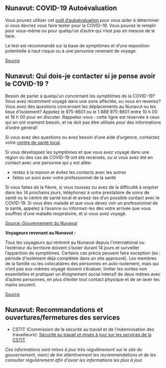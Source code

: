 ## Nunavut: COVID-19 Autoévaluation

Vous pouvez utiliser cet [outil d’autoévaluation](https://nu.thrive.health/covid19/fr) pour vous aider à déterminer si vous devriez vous faire tester pour la COVID-19. Vous pouvez le remplir pour vous-même ou pour quelqu’un d’autre qui n’est pas en mesure de le faire.

Le test est recommandé sur la base de symptômes et d’une exposition potentielle à haut risque ou à une personne revenant de voyage.

[Source](https://nu.thrive.health/covid19/fr)

## Nunavut: Qui dois-je contacter si je pense avoir le COVID-19 ?

Besoin de parler à quelqu’un concernant les symptômes de la COVID-19? Vous avez récemment voyagé dans une zone affectée, ou vous en revenez? Vous avez des questions concernant les déplacements au Nunavut ou les lieux d’isolement? Appelez le 975-8601 ou le 1 888 975-8601 entre 10 h 00 et 18 h 00 pour en discuter. Rappelez-vous : cette ligne est réservée à ceux qui en ont vraiment besoin, et ne doit pas être utilisée pour des informations d’ordre général!

Si vous avez des questions ou avez besoin d’une aide d’urgence, contactez votre [centre de santé local](https://www.gov.nu.ca/fr/health/information/centres-de-sant%C3%A9).

Si vous développez les symptômes et que vous avez voyagé dans une région où des cas de COVID-19 ont été recensés, ou si vous avez été en contact avec une personne qui y est allée:

- restez à la maison et évitez les contacts avec les autres
- faites un suivi avec votre professionnel de la santé

Si vous faites de la fièvre, si vous toussez ou avez de la difficulté à respirer dans les 14 prochains jours, téléphonez à votre prestataire de soins de santé ou le centre de santé local et avisez-les d’un possible contact avec le COVID-19. Si vous êtes malade et que vous devez voir un professionnel de la santé, appelez à l’avance ou informez-les dès votre arrivée que vous souffrez d’une maladie respiratoire, et si vous avez voyagé.

[Source: Gouvernement du Nuvavut](https://www.gov.nu.ca/fr/sante/information/covid-19-nouveau-coronavirus)

**Voyageurs revenant au Nunavut :**

Tous les voyageurs qui rentrent au Nunavut depuis l’international ou l’extérieur du territoire doivent s’isoler durant 14 jours et surveiller l’apparition de symptômes. Certains cas précis peuvent faire exception (ex.: période d’isolement déjà complétée dans un site approuvé).
Les membres de la famille ou les colocataires des personnes en auto-isolement, mais qui n’ont pas eux-mêmes voyagé doivent s’évaluer, limiter les sorties non essentielles et pratiquer un éloignement social intensif de deux mètres avec d’autres personnes, en plus d’éviter tout contact physique et de se laver les mains souvent. 

[Source](https://nu.thrive.health/covid19/fr)

## Nunavut: Recommandations et ouvertures/fermetures des services

- CSTIT (Commission de la sécurité au travail et de l’indemnisation des travailleurs): [Sécurité au travail et mises à jour sur les services de la CSTIT](https://www.wscc.nt.ca/fr/sant%C3%A9-et-s%C3%A9curit%C3%A9/covid-19)

_Ces informations sont mises à jour très régulièrement sur le site du gouvernement, merci de lire attentivement les recommandations et de les consulter régulièrement afin d'avoir les informations les plus à jour._
